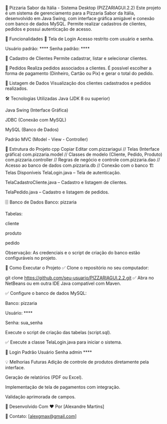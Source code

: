 🍕 Pizzaria Sabor da Itália - Sistema Desktop (PIZZARIAGUI.2.2)
Este projeto é um sistema de gerenciamento para a Pizzaria Sabor da Itália, desenvolvido em Java Swing, com interface gráfica amigável e conexão com banco de dados MySQL. Permite realizar cadastros de clientes, pedidos e possui autenticação de acesso.

🚀 Funcionalidades
🔐 Tela de Login
Acesso restrito com usuário e senha.

Usuário padrão: ****
Senha padrão: ****

👤 Cadastro de Clientes
Permite cadastrar, listar e selecionar clientes.

🧾 Pedidos
Realiza pedidos associados a clientes. É possível escolher a forma de pagamento (Dinheiro, Cartão ou Pix) e gerar o total do pedido.

📑 Listagem de Dados
Visualização dos clientes cadastrados e pedidos realizados.

🛠️ Tecnologias Utilizadas
Java (JDK 8 ou superior)

Java Swing (Interface Gráfica)

JDBC (Conexão com MySQL)

MySQL (Banco de Dados)

Padrão MVC (Model - View - Controller)

🎯 Estrutura do Projeto
cpp
Copiar
Editar
com.pizzariagui         // Telas (Interface gráfica)
com.pizzaria.model      // Classes de modelo (Cliente, Pedido, Produto)
com.pizzaria.controller // Regras de negócio e controle
com.pizzaria.dao        // Acesso ao banco de dados
com.pizzaria.db         // Conexão com o banco
🏗️ Telas Disponíveis
TelaLogin.java – Tela de autenticação.

TelaCadastroCliente.java – Cadastro e listagem de clientes.

TelaPedido.java – Cadastro e listagem de pedidos.

🗄️ Banco de Dados
Banco: pizzaria

Tabelas:

cliente

produto

pedido

Observação: As credenciais e o script de criação do banco estão configuráveis no projeto.

🔧 Como Executar o Projeto
✅ Clone o repositório no seu computador:




git clone https://github.com/seu-usuario/PIZZARIAGUI.2.2.git
✅ Abra no NetBeans ou em outra IDE Java compatível com Maven.

✅ Configure o banco de dados MySQL:

Banco: pizzaria

Usuário: ****

Senha: sua_senha

Execute o script de criação das tabelas (script.sql).

✅ Execute a classe TelaLogin.java para iniciar o sistema.

🔑 Login Padrão
Usuário	Senha
admin	****

💡 Melhorias Futuras
Adição de controle de produtos diretamente pela interface.

Geração de relatórios (PDF ou Excel).

Implementação de tela de pagamentos com integração.

Validação aprimorada de campos.

🧠 Desenvolvido Com
❤️ Por [Alexandre Martins]

📧 Contato: [alexgmax@gmail.com]
